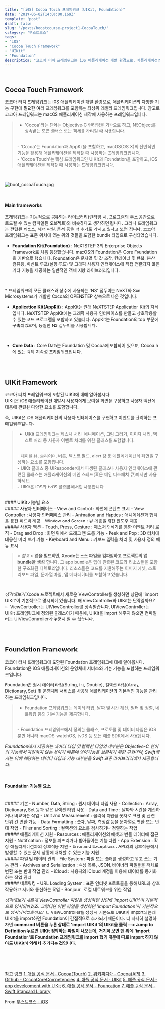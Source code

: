 ```yaml
---
title: "[iOS] Cocoa Touch 프레임워크 (UIKit, Foundation)"
date: "2019-06-02T14:00:00.169Z"  
template: "post"  
draft: false  
slug: "/posts/boostcourse-project1-CocoaTouch/"  
category: "부스트코스"  
tags:  
- "iOS"  
- "Cocoa Touch Framework"
- "UIKit"
- "Foundation"
description: "코코아 터치 프레임워크는 iOS 애플리케이션 개발 환경으로, 애플리케이션의 다양한 기능 구현에 필요한 여러 프레임워크를 포함하는 최상위 레벨의 프레임워크입니다."  
---
```


<br>

## Cocoa Touch Framework

코코아 터치 프레임워크는 iOS 애플리케이션 개발 환경으로, 애플리케이션의 다양한 기능 구현에 필요한 여러 프레임워크를 포함하는 최상위 레벨의 프레임워크입니다. 참고로 코코아 프레임워크는 macOS 애플리케이션 제작에 사용하는 프레임워크입니다.

> - 'Cocoa'라는 단어는 Objective-C 런타임을 기반으로 하고, NSObject를 상속받는 모든 클래스 또는 객체를 가리킬 때 사용합니다.
> <br>
> - 'Cocoa'는 Foundation과 AppKit을 포함하고, macOS(OS X)의 전반적인 기능을 활용해 애플리케이션을 제작할 때 사용하는 프레임워크입니다.
> <br>
> - 'Cocoa Touch'는 핵심 프레임워크인 UIKit과 Foundation을 포함하고, iOS 애플리케이션을 제작할 때 사용하는 프레임워크입니다.

<br>

![boot_cocoaTouch.jpg](/media/boot_cocoaTouch.jpg)

<br>

#### Main frameworks
프레임워크는 기능적으로 공유되는 라이브러리(런타임 시, 프로그램의 주소 공간으로 로드될 수 있는 컴파일된 오브젝트)와 비슷하다고 생각하면 됩니다. 그러나 프레임워크는 관련된 리소스, 헤더 파일, 문서 등을 더 추가로 가지고 있다고 보면 됩니다. 코코아 프레임워크는 표준 위치에 있는 위의 것들을 포함한 bundle 타입으로 구성되었습니다.

- **Foundation Kit(Foundation)**
: NeXTSTEP 3의 Enterprise Objects Framework로 처음 등장했습니다. macOS의 Foundation은 Core Foundation을 기반으로 했습니다. Foundation은 문자열 및 값 조작, 컨테이너 및 반복, 분산 컴퓨팅, 이벤트 루프(실행 루프) 및 그래픽 사용자 인터페이스에 직접 연결되지 않은 기타 기능을 제공하는 일반적인 객체 지향 라이브러리입니다.
<br>

  \* 프레임워크의 모든 클래스와 상수에 사용되는 'NS' 접두어는 NeXT와 Sun Microsystems가 개발한 Cocoa의 OPENSTEP 상속으로 나온 것입니다.
<br>

- **Application Kit(AppKit)**
: AppKit는 원래 NeXTSTEP Application Kit의 자식입니다. NeXTSTEP AppKit에는 그래픽 사용자 인터페이스를 만들고 상호작용할 수 있는 코드 프로그램을 포함하고 있습니다. AppKit는 Foundation의 top 부문에 구축되었으며, 동일한 NS 접두어를 사용합니다.
<br>

- **Core Data**
: Core Data는 Foundation 및 Cocoa에 포함되어 있으며, Cocoa.h에 있는 객체 지속성 프레임워크입니다.
<br>
<br>

## UIKit Framework
코코아 터치 프레임워크에 포함된 UIKit에 대해 알아봅시다.  
UIKit은 iOS 애플리케이션 개발시 사용자에게 보여질 화면을 구성하고 사용자 액션에 대응에 관련된 다양한 요소를 포함합니다.

즉, UIKit은 iOS 애플리케이션의 사용자 인터페이스를 구현하고 이벤트를 관리하는 프레임워크입니다.  
> - UIKit 프레임워크는 제스처 처리, 애니메이션, 그림 그리기, 이미지 처리, 텍스트 처리 등 사용자 이벤트 처리를 위한 클래스를 포함합니다.
> <br>
> - 테이블 뷰, 슬라이더, 버튼, 텍스트 필드, alert 창 등 애플리케이션의 화면을 구성하는 요소를 포함합니다.
><br>
> - UIKit 클래스 중 UIResponder에서 파생된 클래스나 사용자 인터페이스에 관련된 클래스는 애플리케이션의 메인 스레드(혹은 메인 디스패치 큐)에서만 사용하세요.
><br>
> - UIKit은 iOS와 tvOS 플랫폼에서만 사용합니다.

<br>
#### UIKit 기능별 요소
<br>
##### 사용자 인터페이스
- View and Control : 화면에 콘텐츠 표시
- View Controller : 사용자 인터페이스 관리
- Animation and Haptics : 애니메이션과 햅틱을 통한 피드백 제공
- Window and Screen : 뷰 계층을 위한 윈도우 제공

<br>
##### 사용자 액션
- Touch, Press, Gesture : 제스처 인식기를 통한 이벤트 처리 로직
- Drag and Drop : 화면 위에서 드래그 앤 드롭 기능
- Peek and Pop : 3D 터치에 대응한 미리 보기 기능
- Keyboard and Menu : 키보드 입력을 처리 및 사용자 정의 메뉴 표시
<br>


> < *참고* >
**앱을 빌드하면, Xcode는 소스 파일을 컴파일하고 프로젝트의 앱 bundle을 생성** 합니다. 그 app bundle은 앱에 관련된 코드와 리소스들을 포함한 구조화된 디렉토리입니다. 리소스들은 코드를 지원해주는 이미지 에셋, 스토리보드 파일, 문자열 파일, 앱 메타데이터를 포함하고 있습니다.

<br>


*생각해보기*
Xcode 프로젝트에서 새로운 ViewController를 생성하면 상단에 'import UIKit'이 기본적으로 명시되어 있습니다. 왜 ViewController와 UIKit는 단짝일까요?
ㄴ ViewController는 UIViewController를 상속받습니다. UIViewController는 UIKit 프레임워크에 정의된 클래스이기 때문에, UIKit을 import 해주지 않으면 컴파일러는 UIViewController가 누군지 알 수 없습니다.

<br>
<br>

## Foundation Framework
코코아 터치 프레임워크에 포함된 Foundation 프레임워크에 대해 알아봅시다.
Foundation은 iOS 애플리케이션의 운영체제 서비스와 기본 기능을 포함하는 프레임워크입니다.

Foundation은 원시 데이터 타입(String, Int, Double), 컬렉션 타입(Array, Dictionary, Set) 및 운영체제 서비스를 사용해 애플리케이션의 기본적인 기능을 관리하는 프레임워크입니다.

> - Foundation 프레임워크는 데이터 타입, 날짜 및 시간 계산, 필터 및 정렬, 네트워킹 등의 기본 기능을 제공합니다.
><br>
> - Foundation 프레임워크에서 정의한 클래스, 프로토콜 및 데이터 타입은 iOS뿐만 아니라 macOS, watchOS, tvOS 등 모든 애플 SDK에서 사용됩니다.

*Foundation에서 제공하는 데이터 타입 및 컬렉션 타입의 대부분은 Objective-C 언어의 기능에서 지원하지 않는 것이기 때문에 언어기능을 보완하기 위한 구현이며, Swift에서는 이에 해당하는 데이터 타입과 기능 대부분을 Swift 표준 라이브러리에서 제공합니다.*

<br>

#### Foundation 기능별 요소

<br>
##### 기본
- Number, Data, String : 원시 데이터 타입 사용
- Collection : Array, Dictionary, Set 등과 같은 컬렉션 타입 사용
- Data and Time : 날짜와 시간을 계산하거나 비교하는 작업
- Unit and Measurement : 물리적 차원을 숫자로 표현 및 관련 단위 간 변환 가능
- Data Formatting : 숫자, 날짜, 측정값 등을 문자열로 변환 또는 반대 작업
- Filter and Sorting : 컬렉션의 요소를 검사하거나 정렬하는 작업

<br>
##### 애플리케이션 지원
- Resources : 애플리케이션의 에셋과 번들 데이터에 접근 지원
- Notification : 정보를 퍼뜨리거나 받아들이는 기능 지원
- App Extension : 확장 애플리케이션과의 상호작용 지원
- Error and Exceptions : API와의 상호작용에서 발생할 수 있는 문제 상황에 대처할 수 있는 기능 지원

<br>
##### 파일 및 데이터 관리
- File System : 파일 또는 폴더를 생성하고 읽고 쓰는 기능 관리
- Archives and Serialization : 속성 목록, JSON, 바이너리 파일들을 객체로 변환 또는 반대 작업 관리
- iCloud : 사용자의 iCloud 계정을 이용해 데이터를 동기화하는 작업 관리

<br>
##### 네트워킹
- URL Loading System : 표준 인터넷 프로토콜을 통해 URL과 상호작용하고 서버와 통신하는 작업
- Bonjour : 로컬 네트워크를 위한 작업

<br>

*생각해보기*
*새롭게 ViewController 파일을 생성하면 상단에 'import UIKit'이 기본적으로 명시되어있죠. 그렇다면 어떤 파일을 생성하면 'import Foundation'이 기본적으로 명시되어있을까요?*
ㄴ ViewController를 생성시 기본으로 UIKit이 import되는데 UIKit을 import하면 Foundation이 간접적으로 추가되기 때문이다. 더 자세히 설명하자면 **command 버튼을 누른 상태로 'import UIKit'의 UIKit을 클릭 --> Jump to Definition 누르면 UIKit 정의하는 파일이 나오는데, 거기에 보면 맨 위에 'import Foundation'로 Foundation 프레임워크를 import 했기 때문에 따로 import 하지 않아도 UIKit에 의해서 추가되는 것입니다.**

<br>
<br>
<br>

참고 링크
[1. 애플 공식 문서 - Cocoa(Touch)](https://developer.apple.com/library/archive/documentation/General/Conceptual/DevPedia-CocoaCore/Cocoa.html)
[2. 위키피디아 - Cocoa(API)](https://en.wikipedia.org/wiki/Cocoa_(API))
[3. Github - CocoaCoreCompetencies](https://github.com/conqueror/CocoaCoreCompetencies/blob/master/CocoaCoreCompetencies.pdf)
[4. 애플 공식 문서 - UIKit](https://developer.apple.com/documentation/uikit)
[5. 애플 공식 문서 - app development with UIKit](https://developer.apple.com/documentation/uikit/about_app_development_with_uikit)
[6. 애플 공식 문서 - Foundation](https://developer.apple.com/documentation/foundation)
[7. 애플 공식 문서 - Swift Standard Library](https://developer.apple.com/documentation/swift)

From [부스트코스 - iOS](https://www.edwith.org/boostcourse-ios/)
